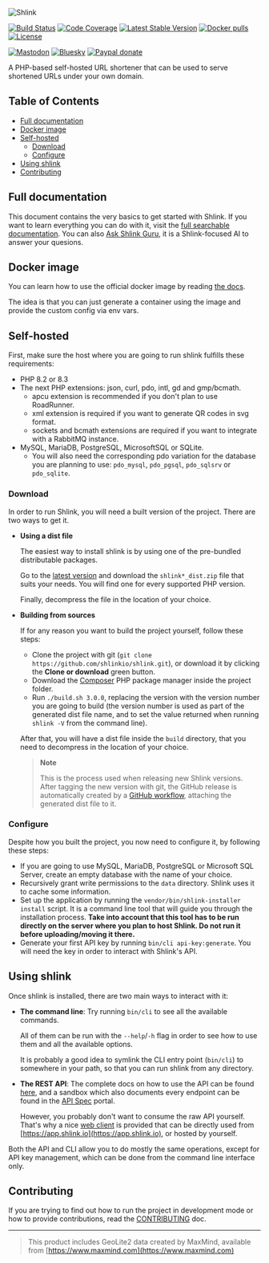 ![Shlink](https://raw.githubusercontent.com/shlinkio/shlink.io/main/public/images/shlink-hero.png)

[![Build Status](https://img.shields.io/github/actions/workflow/status/shlinkio/shlink/ci.yml?branch=develop&logo=github&style=flat-square)](https://github.com/shlinkio/shlink/actions/workflows/ci.yml?query=workflow%3A%22Continuous+integration%22)
[![Code Coverage](https://img.shields.io/codecov/c/gh/shlinkio/shlink/develop?style=flat-square)](https://app.codecov.io/gh/shlinkio/shlink)
[![Latest Stable Version](https://img.shields.io/github/release/shlinkio/shlink.svg?style=flat-square)](https://packagist.org/packages/shlinkio/shlink)
[![Docker pulls](https://img.shields.io/docker/pulls/shlinkio/shlink.svg?logo=docker&style=flat-square)](https://hub.docker.com/r/shlinkio/shlink/)
[![License](https://img.shields.io/github/license/shlinkio/shlink.svg?style=flat-square)](https://github.com/shlinkio/shlink/blob/main/LICENSE)

[![Mastodon](https://img.shields.io/mastodon/follow/109329425426175098?color=%236364ff&domain=https%3A%2F%2Ffosstodon.org&label=follow&logo=mastodon&logoColor=white&style=flat-square)](https://fosstodon.org/@shlinkio)
[![Bluesky](https://img.shields.io/badge/follow-shlinkio-0285FF.svg?style=flat-square&logo=bluesky&logoColor=white)](https://bsky.app/profile/shlink.io)
[![Paypal donate](https://img.shields.io/badge/Donate-paypal-blue.svg?style=flat-square&logo=paypal&colorA=aaaaaa)](https://slnk.to/donate)

A PHP-based self-hosted URL shortener that can be used to serve shortened URLs under your own domain.

## Table of Contents

- [Full documentation](#full-documentation)
- [Docker image](#docker-image)
- [Self-hosted](#self-hosted)
    - [Download](#download)
    - [Configure](#configure)
- [Using shlink](#using-shlink)
- [Contributing](#contributing)

## Full documentation

This document contains the very basics to get started with Shlink. If you want to learn everything you can do with it, visit the [full searchable documentation](https://shlink.io/documentation/).
You can also [Ask Shlink Guru](https://gurubase.io/g/shlink), it is a Shlink-focused AI to answer your quesions.

## Docker image

You can learn how to use the official docker image by reading [the docs](https://shlink.io/documentation/install-docker-image/).

The idea is that you can just generate a container using the image and provide the custom config via env vars.

## Self-hosted

First, make sure the host where you are going to run shlink fulfills these requirements:

* PHP 8.2 or 8.3
* The next PHP extensions: json, curl, pdo, intl, gd and gmp/bcmath.
    * apcu extension is recommended if you don't plan to use RoadRunner.
    * xml extension is required if you want to generate QR codes in svg format.
    * sockets and bcmath extensions are required if you want to integrate with a RabbitMQ instance.
* MySQL, MariaDB, PostgreSQL, MicrosoftSQL or SQLite.
    * You will also need the corresponding pdo variation for the database you are planning to use: `pdo_mysql`, `pdo_pgsql`, `pdo_sqlsrv` or `pdo_sqlite`.

### Download

In order to run Shlink, you will need a built version of the project. There are two ways to get it.

* **Using a dist file**

    The easiest way to install shlink is by using one of the pre-bundled distributable packages.

    Go to the [latest version](https://github.com/shlinkio/shlink/releases/latest) and download the `shlink*_dist.zip` file that suits your needs. You will find one for every supported PHP version.

    Finally, decompress the file in the location of your choice.

* **Building from sources**

    If for any reason you want to build the project yourself, follow these steps:

    * Clone the project with git (`git clone https://github.com/shlinkio/shlink.git`), or download it by clicking the **Clone or download** green button.
    * Download the [Composer](https://getcomposer.org/download/) PHP package manager inside the project folder.
    * Run `./build.sh 3.0.0`, replacing the version with the version number you are going to build (the version number is used as part of the generated dist file name, and to set the value returned when running `shlink -V` from the command line).

    After that, you will have a dist file inside the `build` directory, that you need to decompress in the location of your choice.

    > **Note**
    >
    > This is the process used when releasing new Shlink versions. After tagging the new version with git, the GitHub release is automatically created by a [GitHub workflow](https://github.com/shlinkio/shlink/actions?query=workflow%3A%22Publish+release%22), attaching the generated dist file to it.

### Configure

Despite how you built the project, you now need to configure it, by following these steps:

* If you are going to use MySQL, MariaDB, PostgreSQL or Microsoft SQL Server, create an empty database with the name of your choice.
* Recursively grant write permissions to the `data` directory. Shlink uses it to cache some information.
* Set up the application by running the `vendor/bin/shlink-installer install` script. It is a command line tool that will guide you through the installation process. **Take into account that this tool has to be run directly on the server where you plan to host Shlink. Do not run it before uploading/moving it there.**
* Generate your first API key by running `bin/cli api-key:generate`. You will need the key in order to interact with Shlink's API.

## Using shlink

Once shlink is installed, there are two main ways to interact with it:

* **The command line**: Try running `bin/cli` to see all the available commands.

    All of them can be run with the `--help`/`-h` flag in order to see how to use them and all the available options.

    It is probably a good idea to symlink the CLI entry point (`bin/cli`) to somewhere in your path, so that you can run shlink from any directory.

* **The REST API**: The complete docs on how to use the API can be found [here](https://shlink.io/documentation/api-docs), and a sandbox which also documents every endpoint can be found in the [API Spec](https://api-spec.shlink.io/) portal.

    However, you probably don't want to consume the raw API yourself. That's why a nice [web client](https://github.com/shlinkio/shlink-web-client) is provided that can be directly used from [https://app.shlink.io](https://app.shlink.io), or hosted by yourself.

Both the API and CLI allow you to do mostly the same operations, except for API key management, which can be done from the command line interface only.

## Contributing

If you are trying to find out how to run the project in development mode or how to provide contributions, read the [CONTRIBUTING](CONTRIBUTING.md) doc.

---

> This product includes GeoLite2 data created by MaxMind, available from [https://www.maxmind.com](https://www.maxmind.com)
